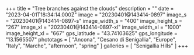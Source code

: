 +++
title = "Tree branches against the clouds"
description = ""
date = "2023-04-01T18:34:14.000Z"
image = "20230401@143414-0897"
image_s = "20230401@143414-0897-s"
image_width_s = "400"
image_height_s = "267"
image_xl = "20230401@143414-0897-xl"
image_width_xl = "1000"
image_height_xl = "667"
gps_latitude = "43.74103625"
gps_longitude = "13.1565507"
phototags = [ "Ancona", "Cesano di Senigallia", "Europe", "Italy", "Marche", "afternoon", "spring" ]
galleries = [ "Senigallia Hills" ]
+++
